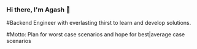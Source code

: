 ### Hi there, I'm Agash 👋
#Backend Engineer with everlasting thirst to learn and develop solutions.

#Motto: Plan for worst case scenarios and hope for best|average case scenarios
